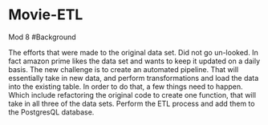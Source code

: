 # Movie-ETL
Mod 8 
#Background 

The efforts that were made to the original data set. Did not go un-looked. In fact amazon prime likes the data set and wants to keep it updated on a daily basis. The new challenge is to create an automated pipeline. That will essentially take in new data, and perform transformations and load the data into the existing table. In order to do that, a few things need to happen. Which include refactoring the original code to create one function, that will take in all three of the data sets. Perform the ETL process and add them to the PostgresQL database. 
